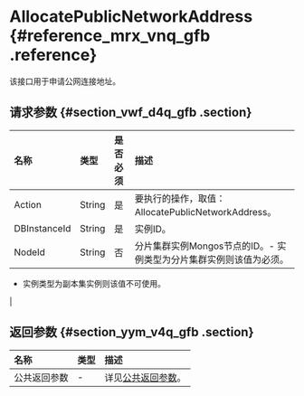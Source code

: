 # AllocatePublicNetworkAddress {#reference_mrx_vnq_gfb .reference}

该接口用于申请公网连接地址。

## 请求参数 {#section_vwf_d4q_gfb .section}

|名称|类型|是否必须|描述|
|:-|:-|:---|:-|
|Action|String|是|要执行的操作，取值：AllocatePublicNetworkAddress。|
|DBInstanceId|String|是|实例ID。|
|NodeId|String|否|分片集群实例Mongos节点的ID。-   实例类型为分片集群实例则该值为必须。
-   实例类型为副本集实例则该值不可使用。

|

## 返回参数 {#section_yym_v4q_gfb .section}

|名称|类型|描述|
|:-|:-|:-|
|公共返回参数|-|详见[公共返回参数](cn.zh-CN/API参考/公共参数.md#)。|

